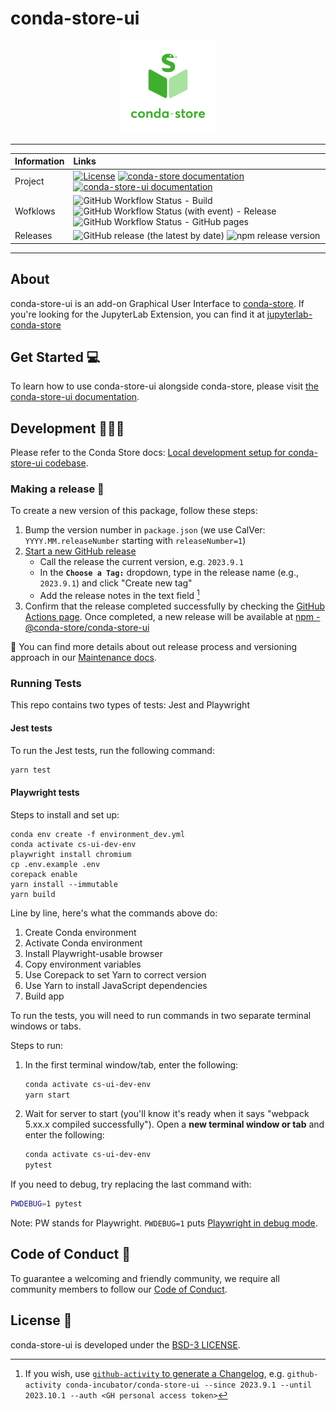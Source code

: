 # conda-store-ui

<div align="center">
  <img src="https://raw.githubusercontent.com/conda-incubator/conda-store/main/docusaurus-docs/community/images/logos/conda-store-logo-vertical-lockup.svg" alt="conda-store logo" width="30%">
</div>

---

| Information | Links                                                                                                                                                                                                                                                                                                                                                                                                                                                                                                             |
| :---------- | :---------------------------------------------------------------------------------------------------------------------------------------------------------------------------------------------------------------------------------------------------------------------------------------------------------------------------------------------------------------------------------------------------------------------------------------------------------------------------------------------------------------- |
| Project     | [![License](https://img.shields.io/badge/License-BSD%203--Clause-gray.svg?&colorB=298642&style=flat.svg)](https://opensource.org/licenses/BSD-3-Clause) [![conda-store documentation](https://img.shields.io/badge/conda--store-documentation%20📖-gray.svg?&colorB=298642&style=flat.svg)][conda-store-docs] [![conda-store-ui documentation](https://img.shields.io/badge/conda--store--UI-documentation%20📖-gray.svg?&colorB=298642&style=flat.svg)][conda-store-ui-docs]                                     |
| Wofklows    | ![GitHub Workflow Status - Build](https://img.shields.io/github/actions/workflow/status/conda-incubator/conda-store-ui/build.yml?label=Build&logo=GitHub) ![GitHub Workflow Status (with event) - Release](https://img.shields.io/github/actions/workflow/status/conda-incubator/conda-store-ui/release.yml?event=push&label=Release&logo=GitHub) ![GitHub Workflow Status - GitHub pages](https://img.shields.io/github/actions/workflow/status/conda-incubator/conda-store-ui/pages.yml?label=Docs&logo=GitHub) |
| Releases    | ![GitHub release (the latest by date)](https://img.shields.io/github/v/release/conda-incubator/conda-store-ui?logo=Github) ![npm release version](https://img.shields.io/npm/v/@conda-store/conda-store-ui?label=release&logo=npm)                                                                                                                                                                                                                                                                                |

---

## About

conda-store-ui is an add-on Graphical User Interface to [conda-store][conda-store-repo].
If you're looking for the JupyterLab Extension, you can find it at [jupyterlab-conda-store][jupyterlab-conda-store-repo]

## Get Started 💻

To learn how to use conda-store-ui alongside conda-store, please visit [the conda-store-ui documentation][conda-store-ui-docs].

## Development 👩🏻‍💻

Please refer to the Conda Store docs: [Local development setup for conda-store-ui codebase](https://conda.store/community/contribute/contribute/local-setup-ui).

### Making a release 🚀

To create a new version of this package, follow these steps:

1. Bump the version number in `package.json` (we use CalVer: `YYYY.MM.releaseNumber` starting with `releaseNumber=1`)
2. [Start a new GitHub release](https://github.com/conda-incubator/conda-store-ui/releases/new)
   - Call the release the current version, e.g. `2023.9.1`
   - In the **`Choose a Tag:`** dropdown, type in the release name (e.g., `2023.9.1`) and click "Create new tag"
   - Add the release notes in the text field [^github-activity]
3. Confirm that the release completed successfully by checking the [GitHub Actions page](https://github.com/conda-incubator/conda-store-ui/actions). Once completed, a new release will be available at [npm - @conda-store/conda-store-ui](https://libraries.io/npm/@conda-store%2Fconda-store-ui)

🔗 You can find more details about out release process and versioning approach in our [Maintenance docs](https://conda.store/community/maintenance/release).

[^github-activity]: If you wish, use [`github-activity` to generate a Changelog](https://github.com/choldgraf/github-activity), e.g. `github-activity conda-incubator/conda-store-ui --since 2023.9.1 --until 2023.10.1 --auth <GH personal access token>`

### Running Tests

This repo contains two types of tests: Jest and Playwright

#### Jest tests

To run the Jest tests, run the following command:

```sh
yarn test
```

#### Playwright tests

Steps to install and set up:

```
conda env create -f environment_dev.yml
conda activate cs-ui-dev-env
playwright install chromium
cp .env.example .env
corepack enable
yarn install --immutable
yarn build
```

Line by line, here's what the commands above do:

1. Create Conda environment
2. Activate Conda environment
3. Install Playwright-usable browser
4. Copy environment variables
5. Use Corepack to set Yarn to correct version
5. Use Yarn to install JavaScript dependencies
6. Build app

To run the tests, you will need to run commands in two separate terminal windows
or tabs.

Steps to run:

1. In the first terminal window/tab, enter the following:
   ```sh
   conda activate cs-ui-dev-env
   yarn start
   ```
2. Wait for server to start (you'll know it's ready when it says "webpack 5.xx.x
compiled successfully"). Open a **new terminal window or tab** and enter the
following:
   ```sh
   conda activate cs-ui-dev-env
   pytest
   ```

If you need to debug, try replacing the last command with:

```sh
PWDEBUG=1 pytest
```

Note: PW stands for Playwright. `PWDEBUG=1` puts [Playwright in debug
mode](https://playwright.dev/python/docs/debug).

## Code of Conduct 🤝

To guarantee a welcoming and friendly community, we require all community members to follow our [Code of Conduct](https://github.com/conda-incubator/governance/blob/main/CODE_OF_CONDUCT.md).

## License 📃

conda-store-ui is developed under the [BSD-3 LICENSE](./LICENSE).

<!-- reusable links -->

[conda-store-docs]: https://conda.store/
[conda-store-ui-docs]: https://conda-incubator.github.io/conda-store-ui/?path=/docs/welcome--docs
[conda-store-repo]: https://github.com/conda-incubator/conda-store
[jupyterlab-conda-store-repo]: https://github.com/conda-incubator/jupyterlab-conda-store
